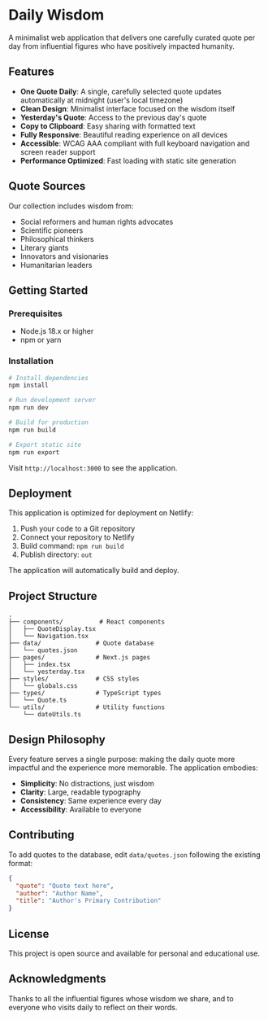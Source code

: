 # Daily Wisdom

A minimalist web application that delivers one carefully curated quote per day from influential figures who have positively impacted humanity.

## Features

- **One Quote Daily**: A single, carefully selected quote updates automatically at midnight (user's local timezone)
- **Clean Design**: Minimalist interface focused on the wisdom itself
- **Yesterday's Quote**: Access to the previous day's quote
- **Copy to Clipboard**: Easy sharing with formatted text
- **Fully Responsive**: Beautiful reading experience on all devices
- **Accessible**: WCAG AAA compliant with full keyboard navigation and screen reader support
- **Performance Optimized**: Fast loading with static site generation

## Quote Sources

Our collection includes wisdom from:
- Social reformers and human rights advocates
- Scientific pioneers
- Philosophical thinkers
- Literary giants
- Innovators and visionaries
- Humanitarian leaders

## Getting Started

### Prerequisites

- Node.js 18.x or higher
- npm or yarn

### Installation

```bash
# Install dependencies
npm install

# Run development server
npm run dev

# Build for production
npm run build

# Export static site
npm run export
```

Visit `http://localhost:3000` to see the application.

## Deployment

This application is optimized for deployment on Netlify:

1. Push your code to a Git repository
2. Connect your repository to Netlify
3. Build command: `npm run build`
4. Publish directory: `out`

The application will automatically build and deploy.

## Project Structure

```
.
├── components/          # React components
│   ├── QuoteDisplay.tsx
│   └── Navigation.tsx
├── data/               # Quote database
│   └── quotes.json
├── pages/              # Next.js pages
│   ├── index.tsx
│   └── yesterday.tsx
├── styles/             # CSS styles
│   └── globals.css
├── types/              # TypeScript types
│   └── Quote.ts
└── utils/              # Utility functions
    └── dateUtils.ts
```

## Design Philosophy

Every feature serves a single purpose: making the daily quote more impactful and the experience more memorable. The application embodies:

- **Simplicity**: No distractions, just wisdom
- **Clarity**: Large, readable typography
- **Consistency**: Same experience every day
- **Accessibility**: Available to everyone

## Contributing

To add quotes to the database, edit `data/quotes.json` following the existing format:

```json
{
  "quote": "Quote text here",
  "author": "Author Name",
  "title": "Author's Primary Contribution"
}
```

## License

This project is open source and available for personal and educational use.

## Acknowledgments

Thanks to all the influential figures whose wisdom we share, and to everyone who visits daily to reflect on their words.

